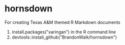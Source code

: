 # hornsdown
For creating Texas A&amp;M themed R Markdown documents

1. install.packages("xaringan") in the R command line
2. devtools::install_github("BrandonWalk/hornsdown")
